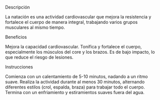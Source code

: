 Descripción

La natación es una actividad cardiovascular que mejora la resistencia y fortalece el cuerpo de manera integral, trabajando varios grupos musculares al mismo tiempo.

Beneficios

Mejora la capacidad cardiovascular.
Tonifica y fortalece el cuerpo, especialmente los músculos del core y los brazos.
Es de bajo impacto, lo que reduce el riesgo de lesiones.

Instrucciones

Comienza con un calentamiento de 5-10 minutos, nadando a un ritmo suave.
Realiza la actividad durante al menos 30 minutos, alternando diferentes estilos (crol, espalda, braza) para trabajar todo el cuerpo.
Termina con un enfriamiento y estiramientos suaves fuera del agua.